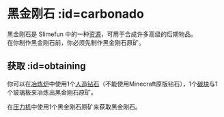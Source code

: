 # 黑金刚石 :id=carbonado

黑金刚石是 Slimefun 中的一种[资源](/Resources)，可用于合成许多高级的后期物品。  
在你制作黑金刚石前，你必须先制作黑金刚石原矿。

## 获取 :id=obtaining

你可以在[冶炼炉](/Smeltery)中使用1个[人造钻石](/Synthetic-Diamond)（不能使用Minecraft原版钻石），1个[碳块](/Carbon)与1个玻璃板来冶炼出黑金刚石原矿。

在[压力机](/Pressure-Chamber)中使用1个黑金刚石原矿来获取黑金刚石。
